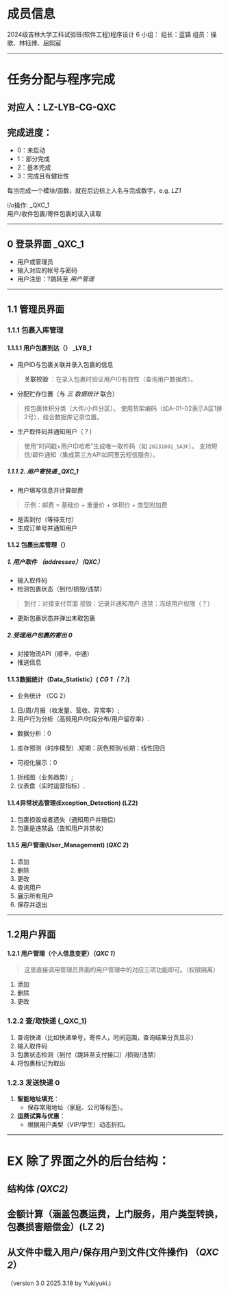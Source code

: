 # 成员信息

2024级吉林大学工科试验班(软件工程)程序设计 6 小组：
组长：蓝镇
组员：操歌、林钰博、屈熙宸

---
# 任务分配与程序完成

## 对应人：LZ-LYB-CG-QXC

## 完成进度：

- 0：未启动
- 1：部分完成
- 2：基本完成
- 3：完成且有健壮性

每当完成一个模块/函数，就在后边标上人名与完成数字，e.g. _LZ1_

i/o操作: _QXC_1  
用户/收件包裹/寄件包裹的读入读取  

---
##  0 登录界面 _QXC_1
 - 用户或管理员
 - 输入对应的帐号与密码
 - 用户注册：?跳转至 _用户管理_

---
##  1.1 管理员界面
### 1.1.1 包裹入库管理
####  1.1.1.1 用户包裹到达（） _LYB_1
-  用户ID与包裹关联并录入包裹的信息
> **关联校验** ：在录入包裹时验证用户ID有效性（查询用户数据库）。
-  分配贮存位置（与 _三 数据统计_ 联合）
>    按包裹体积分类（大件/小件分区）。
>    使用货架编码（如A-01-02表示A区1排2号），结合数据库记录位置。
-  生产取件码并通知用户（？）
>    使用“时间戳+用户ID哈希”生成唯一取件码（如 `20231001_5A3F`）。
>    支持短信/邮件通知（集成第三方API如阿里云短信服务）。
##### 1.1.1.2. 用户寄快递 _QXC_1
- 用户填写信息并计算邮费
>示例：邮费 = 基础价 + 重量价 + 体积价 + 类型附加费
- 是否到付（等待支付）
- 生成订单号并通知用户 
####  1.1.2 包裹出库管理（）
##### 1. 用户取件 （addressee）（_QXC_）
- 输入取件码
- 检测包裹状态（到付/损毁/违禁）
>到付：对接支付页面
>损毁：记录并通知用户
>违禁：冻结用户权限（？）
- 更新包裹状态并弹出未取包裹
##### 2.受理用户包裹的寄出 0
- 对接物流API（顺丰，中通）
- 推送信息

####  1.1.3数据统计（Data_Statistic）( _CG 1（？）_)
- 业务统计 （CG 2）
1.  日/周/月报（收发量、营收、异常率）;
2. 用户行为分析（高频用户/时段分布/用户留存率）.

- 数据分析：0
1.  库存预测（时序模型）.短期：灰色预测/长期：线性回归
- 可视化展示：0
 1. 折线图（业务趋势）; 
 2. 仪表盘（实时运营指标）.
#### 1.1.4异常状态管理(Exception_Detection) (LZ2)
1. 包裹损毁或者遗失（通知用户并赔偿）
2. 包裹是违禁品（告知用户并禁收）
#### 1.1.5 用户管理(User_Management) (_QXC 2_)
1. 添加
2. 删除
3. 更改
4. 查询用户
5. 展示所有用户
6. 保存并退出

---
## 1.2用户界面

#### 1.2.1 用户管理（个人信息变更）（_QXC 1_）
>这里直接调用管理员界面的用户管理中的对应三项功能即可。（权限隔离）
1. 添加
2. 删除
3. 更改

### 1.2.2  查/取快递 (_QXC_1)
1. 查询快递（比如快递单号，寄件人，时间范围，查询结果分页显示）
2. 输入取件码
3. 包裹状态检测（到付（跳转至支付接口）/损毁/违禁）
4. 将包裹标记为取出
### 1.2.3 发送快递  0
1. **智能地址填充**：
    - 保存常用地址（家庭、公司等标签）。
2. **运费试算与优惠**：
    - 根据用户类型（VIP/学生）动态折扣。
--- 
# EX 除了界面之外的后台结构：
##  结构体 _(QXC2)_

## 金额计算（涵盖包裹运费，上门服务，用户类型转换，包裹损害赔偿金）(LZ 2)

## 从文件中载入用户/保存用户到文件(文件操作) （_QXC 2_）


（version 3.0 2025.3.18 by Yukiyuki.)
